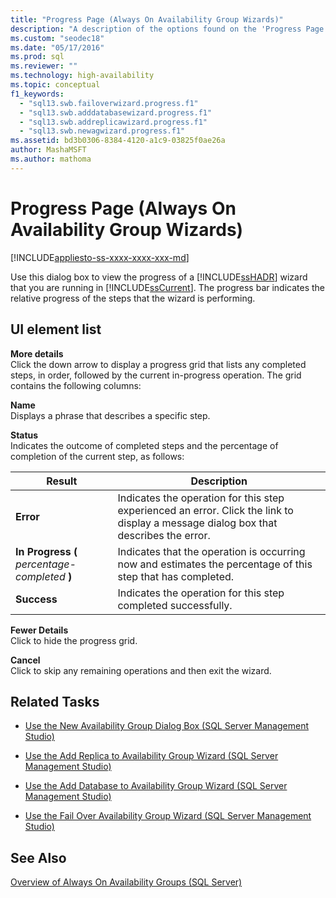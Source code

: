 ```yaml
---
title: "Progress Page (Always On Availability Group Wizards)"
description: "A description of the options found on the 'Progress Page' of the Always On Availability Group Wizard' within SQL Server Management Studio."
ms.custom: "seodec18"
ms.date: "05/17/2016"
ms.prod: sql
ms.reviewer: ""
ms.technology: high-availability
ms.topic: conceptual
f1_keywords: 
  - "sql13.swb.failoverwizard.progress.f1"
  - "sql13.swb.adddatabasewizard.progress.f1"
  - "sql13.swb.addreplicawizard.progress.f1"
  - "sql13.swb.newagwizard.progress.f1"
ms.assetid: bd3b0306-8384-4120-a1c9-03825f0ae26a
author: MashaMSFT
ms.author: mathoma
---
```

# Progress Page (Always On Availability Group Wizards)
[!INCLUDE[appliesto-ss-xxxx-xxxx-xxx-md](../../../includes/applies-to-version/sqlserver.md)]

  Use this dialog box to view the progress of a [!INCLUDE[ssHADR](../../../includes/sshadr-md.md)] wizard that you are running in [!INCLUDE[ssCurrent](../../../includes/sscurrent-md.md)]. The progress bar indicates the relative progress of the steps that the wizard is performing.  
  
## UI element list  
 **More details**  
 Click the down arrow to display a progress grid that lists any completed steps, in order, followed by the current in-progress operation. The grid contains the following columns:  
  
 **Name**  
 Displays a phrase that describes a specific step.  
  
 **Status**  
 Indicates the outcome of completed steps and the percentage of completion of the current step, as follows:  
  
|Result|Description|  
|------------|-----------------|  
|**Error**|Indicates the operation for this step experienced an error. Click the link to display a message dialog box that describes the error.|  
|**In Progress (** *percentage-completed* **)**|Indicates that the operation is occurring now and estimates the percentage of this step that has completed.|  
|**Success**|Indicates the operation for this step completed successfully.|  
  
 **Fewer Details**  
 Click to hide the progress grid.  
  
 **Cancel**  
 Click to skip any remaining operations and then exit the wizard.  
  
##  <a name="RelatedTasks"></a> Related Tasks  
  
-   [Use the New Availability Group Dialog Box &#40;SQL Server Management Studio&#41;](../../../database-engine/availability-groups/windows/use-the-new-availability-group-dialog-box-sql-server-management-studio.md)  
  
-   [Use the Add Replica to Availability Group Wizard &#40;SQL Server Management Studio&#41;](../../../database-engine/availability-groups/windows/use-the-add-replica-to-availability-group-wizard-sql-server-management-studio.md)  
  
-   [Use the Add Database to Availability Group Wizard &#40;SQL Server Management Studio&#41;](../../../database-engine/availability-groups/windows/availability-group-add-database-to-group-wizard.md)  
  
-   [Use the Fail Over Availability Group Wizard &#40;SQL Server Management Studio&#41;](../../../database-engine/availability-groups/windows/use-the-fail-over-availability-group-wizard-sql-server-management-studio.md)  
  
## See Also  
 [Overview of Always On Availability Groups &#40;SQL Server&#41;](../../../database-engine/availability-groups/windows/overview-of-always-on-availability-groups-sql-server.md)  
  
  
